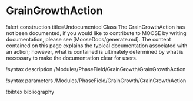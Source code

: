 <!-- MOOSE Documentation Stub: Remove this when content is added. -->

# GrainGrowthAction

!alert construction title=Undocumented Class
The GrainGrowthAction has not been documented, if you would like to contribute to MOOSE by writing
documentation, please see [MooseDocs/generate.md]. The content contained on this page explains the typical
documentation associated with an action; however, what is contained is ultimately determined by what
is necessary to make the documentation clear for users.

!syntax description /Modules/PhaseField/GrainGrowth/GrainGrowthAction

!syntax parameters /Modules/PhaseField/GrainGrowth/GrainGrowthAction

!bibtex bibliography
